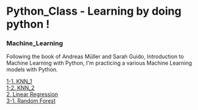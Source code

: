 # Python_Class - Learning by doing python !


### Machine_Learning
Following the book of Andreas Müller and Sarah Guido, Introduction to Machine Learning with Python, 
I'm practicing a various Machine Learning models with Python.

[1-1. KNN_1](Machine_Learning/0504_knn.py) <br>
[1-2. KNN_2](0508_knn2.py) <br>
[2. Linear Regression](0509_linear.regression.py) <br>
[3-1. Random Forest](0511_random.forest1.py) <br>
